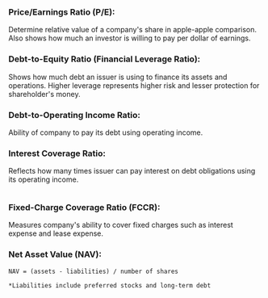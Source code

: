 ### Price/Earnings Ratio (P/E):
Determine relative value of a company's share in apple-apple comparison. Also shows how much an investor is willing to pay per dollar of earnings.

### Debt-to-Equity Ratio (Financial Leverage Ratio):
Shows how much debt an issuer is using to finance its assets and operations. Higher leverage represents higher risk and lesser protection for shareholder's money.

### Debt-to-Operating Income Ratio:
Ability of company to pay its debt using operating income.


### Interest Coverage Ratio:
Reflects how many times issuer can pay interest on debt obligations using its operating income.

```

```

### Fixed-Charge Coverage Ratio (FCCR):
Measures company's ability to cover fixed charges such as interest expense and lease expense.

### Net Asset Value (NAV):
```
NAV = (assets - liabilities) / number of shares

*Liabilities include preferred stocks and long-term debt 
```


